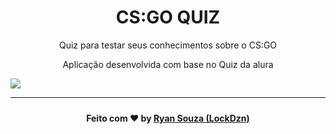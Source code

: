 <h1 align="center">CS:GO QUIZ</h1>
<p align="center">Quiz para testar seus conhecimentos sobre o CS:GO</p>
<p align="center">Aplicação desenvolvida com base no Quiz da alura</p>

<img src="https://i.imgur.com/ipWXPj3.png"/>


---

<p style="font-weight: bold; text-align: center; margin-top: 1.5rem;">
Feito com ♥ by <a href="https://lockdzn.github.io/">Ryan Souza (LockDzn)</a>
</p>